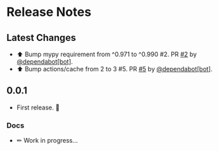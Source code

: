 # Release Notes

## Latest Changes
* ⬆ Bump mypy requirement from ^0.971 to ^0.990 #2. PR [#2](https://github.com/Aarif1430/pywassap/pull/2) by [@dependabot[bot]](https://github.com/apps/dependabot).
* ⬆ Bump actions/cache from 2 to 3 #5. PR [#5](https://github.com/Aarif1430/pywassap/pull/5) by [@dependabot[bot]](https://github.com/apps/dependabot).


## 0.0.1

* First release. 🎉

### Docs

* ✏ Work in progress...

